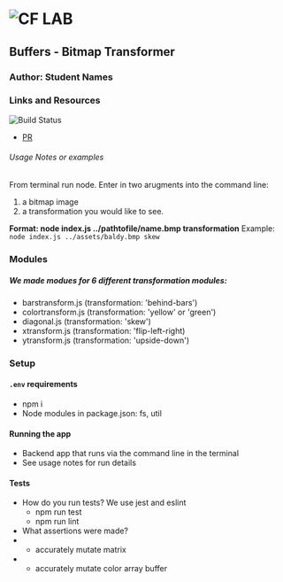 ![CF](http://i.imgur.com/7v5ASc8.png) LAB
=================================================

## Buffers - Bitmap Transformer

### Author: Student Names

### Links and Resources
![Build Status](https://api.travis-ci.com/beccalee123/05-project-bl-and-hi.svg?branch=master)

* [PR](https://github.com/)


###### Usage Notes or examples
From terminal run node. Enter in two arugments into the command line: 
1. a bitmap image
2. a transformation you would like to see. 

**Format: node index.js ../pathtofile/name.bmp transformation**
Example: `node index.js ../assets/baldy.bmp skew`

### Modules
##### We made modues for 6 different transformation modules:
* barstransform.js (transformation: 'behind-bars')
* colortransform.js (transformation: 'yellow' or 'green')
* diagonal.js   (transformation: 'skew')
* xtransform.js (transformation: 'flip-left-right)
* ytransform.js (transformation: 'upside-down')


### Setup
#### `.env` requirements
* npm i 
* Node modules in package.json: fs, util

#### Running the app
* Backend app that runs via the command line in the terminal
* See usage notes for run details

#### Tests
* How do you run tests? We use jest and eslint
  * npm run test
  * npm run lint
* What assertions were made? 
* * accurately mutate matrix
* * accurately mutate color array buffer 

